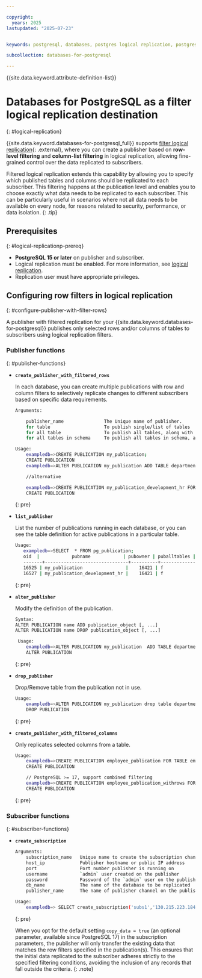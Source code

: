 ```yaml
---

copyright:
  years: 2025
lastupdated: "2025-07-23"


keywords: postgresql, databases, postgres logical replication, postgresql logical replication

subcollection: databases-for-postgresql

---
```


{{site.data.keyword.attribute-definition-list}}


# Databases for PostgreSQL as a filter logical replication destination
{: #logical-replication}

{{site.data.keyword.databases-for-postgresql_full}} supports [filter logical replication](https://www.postgresql.org/docs/15/logical-replication-row-filter.html){: .external}, where you can create  a publisher based on  **row-level filtering** and **column-list filtering** in logical replication, allowing fine-grained control over the data replicated to subscribers.

Filtered logical replication extends this capability by allowing you to specify which published tables and columns should be replicated to each subscriber. This filtering happens at the publication level and enables you to choose exactly what data needs to be replicated to each subscriber. This can be particularly useful in scenarios where not all data needs to be available on every node, for reasons related to security, performance, or data isolation.
{: .tip}

## Prerequisites
{: #logical-replicationp-prereq}

- **PostgreSQL 15 or later** on publisher and subscriber.
- Logical replication must be enabled. For more information, see [logical replication](/docs/databases-for-postgresql?topic=databases-for-postgresql-logical-replication).
- Replication user must have appropriate privileges.

## Configuring row filters in logical replication
{: #configure-publisher-with-filter-rows}

A publisher with filtered replication for your {{site.data.keyword.databases-for-postgresql}} publishes only selected rows and/or columns of tables to subscribers using logical replication filters.

### Publisher functions
{: #publisher-functions}

- **`create_publisher_with_filtered_rows`**

    In each database, you can create multiple publications with row and column filters to selectively replicate changes to different subscribers based on specific data requirements.

    ```sh
    Arguments:
    
        publisher_name               The Unique name of publisher.
        for table                    To publish single/list of tables
        for all table                To publish all tables, along with future tables.
        for all tables in schema     To publish all tables in schema, along wth future tables.
    
    Usage:
        exampledb=>CREATE PUBLICATION my_publication;
        CREATE PUBLICATION
        exampledb=>ALTER PUBLICATION my_publication ADD TABLE department_employee WHERE (department_id = 'development');
    
        //alternative
    
        exampledb=>CREATE PUBLICATION my_publication_development_hr FOR TABLE department_employee WHERE (department_id = 'development' or  department_id='hr');
        CREATE PUBLICATION
    
    ```
    {: pre}

- **`list_publisher`**

     List the number of publications running in each database, or you can see the table definition for active publications in a particular table.
    
     ```sh
     Usage:
        exampledb=>SELECT  * FROM pg_publication;
        oid  |            pubname            | pubowner | puballtables | pubinsert | pubupdate | pubdelete | pubtruncate | pubviaroot
        -------+-------------------------------+----------+--------------+-----------+-----------+-----------+-------------+------------
        16525 | my_publication                |    16421 | f            | t         | t         | t         | t           | f
        16527 | my_publication_development_hr |    16421 | f            | t         | t         | t         | t           | f
    ```
    {: pre}

- **`alter_publisher`**

    Modify the definition of the publication.
    
    ```sh
    Syntax:
    ALTER PUBLICATION name ADD publication_object [, ...]
    ALTER PUBLICATION name DROP publication_object [, ...]
    
     Usage:
        exampledb=>ALTER PUBLICATION my_publication  ADD TABLE department  WHERE (dept_name = 'hr');
        ALTER PUBLICATION
    ```
    {: pre}

- **`drop_publisher`**

    Drop/Remove table from the publication not in use.
    
    ```sh
    Usage:
        exampledb=>ALTER PUBLICATION my_publication drop table department;
        DROP PUBLICATION
    ```
    {: pre}


- **`create_publisher_with_filtered_columns`**

    Only replicates selected columns from a table.
    
    ```sh
    Usage:
        exampledb=>CREATE PUBLICATION employee_publication FOR TABLE employee (id, first_name, last_name);
        CREATE PUBLICATION
    
        // PostgreSQL >= 17, support combined filtering
        exampledb=>CREATE PUBLICATION employee_publication_withrows FOR TABLE employee (id, first_name, last_name)  WHERE (department = 'HR');
        CREATE PUBLICATION
    ```
    {: pre}


### Subscriber functions
{: #subscriber-functions}

- **`create_subscription`**

    ```sh
    Arguments:
        subscription_name   Unique name to create the subscription channel with
        host_ip             Publisher hostname or public IP address
        port                Port number publisher is running on
        username            `admin` user created on the publisher
        password            Password of the `admin` user on the publisher
        db_name             The name of the database to be replicated
        publisher_name      The name of publisher channel on the publisher
    
    Usage:
        exampledb=> SELECT create_subscription('subs1','130.215.223.184','5432','password','admin','exampledb','my_publication');
    ```
    {: pre}
  
     When you opt for the default setting `copy_data = true` (an optional parameter, available since PostgreSQL 17) in the subscription parameters, the publisher will only transfer the existing data that matches the row filters specified in the publication(s). This ensures that the initial data replicated to the subscriber adheres strictly to the specified filtering conditions, avoiding the inclusion of any records that fall outside the criteria.
{: .note}
